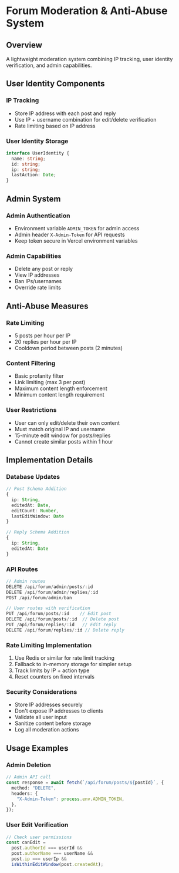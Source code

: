 # Forum Moderation & Anti-Abuse System

## Overview

A lightweight moderation system combining IP tracking, user identity verification, and admin capabilities.

## User Identity Components

### IP Tracking

- Store IP address with each post and reply
- Use IP + username combination for edit/delete verification
- Rate limiting based on IP address

### User Identity Storage

```typescript
interface UserIdentity {
  name: string;
  id: string;
  ip: string;
  lastAction: Date;
}
```

## Admin System

### Admin Authentication

- Environment variable `ADMIN_TOKEN` for admin access
- Admin header `X-Admin-Token` for API requests
- Keep token secure in Vercel environment variables

### Admin Capabilities

- Delete any post or reply
- View IP addresses
- Ban IPs/usernames
- Override rate limits

## Anti-Abuse Measures

### Rate Limiting

- 5 posts per hour per IP
- 20 replies per hour per IP
- Cooldown period between posts (2 minutes)

### Content Filtering

- Basic profanity filter
- Link limiting (max 3 per post)
- Maximum content length enforcement
- Minimum content length requirement

### User Restrictions

- User can only edit/delete their own content
- Must match original IP and username
- 15-minute edit window for posts/replies
- Cannot create similar posts within 1 hour

## Implementation Details

### Database Updates

```typescript
// Post Schema Addition
{
  ip: String,
  editedAt: Date,
  editCount: Number,
  lastEditWindow: Date
}

// Reply Schema Addition
{
  ip: String,
  editedAt: Date
}
```

### API Routes

```typescript
// Admin routes
DELETE /api/forum/admin/posts/:id
DELETE /api/forum/admin/replies/:id
POST /api/forum/admin/ban

// User routes with verification
PUT /api/forum/posts/:id    // Edit post
DELETE /api/forum/posts/:id  // Delete post
PUT /api/forum/replies/:id   // Edit reply
DELETE /api/forum/replies/:id // Delete reply
```

### Rate Limiting Implementation

1. Use Redis or similar for rate limit tracking
2. Fallback to in-memory storage for simpler setup
3. Track limits by IP + action type
4. Reset counters on fixed intervals

### Security Considerations

- Store IP addresses securely
- Don't expose IP addresses to clients
- Validate all user input
- Sanitize content before storage
- Log all moderation actions

## Usage Examples

### Admin Deletion

```typescript
// Admin API call
const response = await fetch(`/api/forum/posts/${postId}`, {
  method: "DELETE",
  headers: {
    "X-Admin-Token": process.env.ADMIN_TOKEN,
  },
});
```

### User Edit Verification

```typescript
// Check user permissions
const canEdit =
  post.authorId === userId &&
  post.authorName === userName &&
  post.ip === userIp &&
  isWithinEditWindow(post.createdAt);
```

